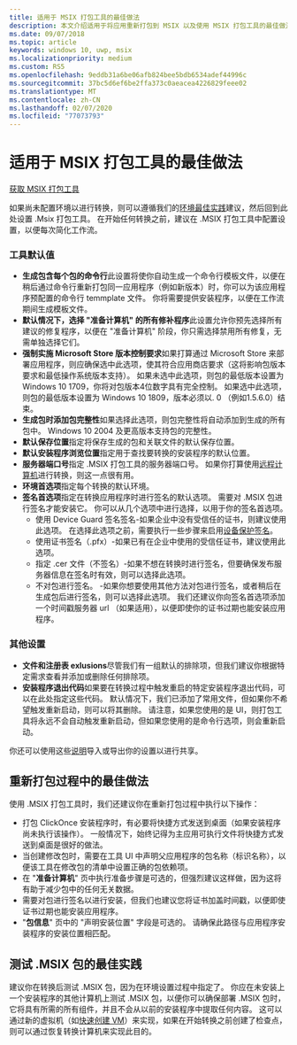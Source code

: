 ```yaml
---
title: 适用于 MSIX 打包工具的最佳做法
description: 本文介绍适用于将应用重新打包到 MSIX 以及使用 MSIX 打包工具的最佳做法。
ms.date: 09/07/2018
ms.topic: article
keywords: windows 10, uwp, msix
ms.localizationpriority: medium
ms.custom: RS5
ms.openlocfilehash: 9eddb31a6be06afb824bee5bdb6534adef44996c
ms.sourcegitcommit: 37bc5d6ef6be2ffa373c0aeacea4226829feee02
ms.translationtype: MT
ms.contentlocale: zh-CN
ms.lasthandoff: 02/07/2020
ms.locfileid: "77073793"
---
```

# <a name="best-practices-for-the-msix-packaging-tool"></a>适用于 MSIX 打包工具的最佳做法

<div class="nextstepaction"><p><a class="x-hidden-focus" href="https://www.microsoft.com/en-us/p/msix-packaging-tool/9n5lw3jbcxkf" data-linktype="external">获取 MSIX 打包工具</a></p></div>

如果尚未配置环境以进行转换，则可以遵循我们的[环境最佳实践](prepare-your-environment.md)建议，然后回到此处设置 .Msix 打包工具。 在开始任何转换之前，建议在 .MSIX 打包工具中配置设置，以便每次简化工作流。

### <a name="tool-defaults"></a>工具默认值

- **生成包含每个包的命令行**此设置将使你自动生成一个命令行模板文件，以便在稍后通过命令行重新打包同一应用程序（例如新版本）时，你可以为该应用程序预配置的命令行 temmplate 文件。 你将需要提供安装程序，以便在工作流期间生成模板文件。 
- **默认情况下，选择 "准备计算机" 的所有修补程序**此设置允许你预先选择所有建议的修复程序，以便在 "准备计算机" 阶段，你只需选择禁用所有修复，无需单独选择它们。
- **强制实施 Microsoft Store 版本控制要求**如果打算通过 Microsoft Store 来部署应用程序，则应确保选中此选项，使其符合应用商店要求（这将影响包版本要求和最低操作系统版本支持）。 如果未选中此选项，则包的最低版本设置为 Windows 10 1709，你将对包版本4位数字具有完全控制。 如果选中此选项，则包的最低版本设置为 Windows 10 1809，版本必须以. 0 （例如1.5.6.0）结束。
- **生成包时添加包完整性**如果选择此选项，则包完整性将自动添加到生成的所有包中。 Windows 10 2004 及更高版本支持包的完整性。
- **默认保存位置**指定将保存生成的包和关联文件的默认保存位置。
- **默认安装程序浏览位置**指定用于查找要转换的安装程序的默认位置。
- **服务器端口号**指定 .MSIX 打包工具的服务器端口号。 如果你打算使用[远程计算机](remote-conversion-setup.md)进行转换，则这一点很有用。 
- **环境首选项**指定每个转换的默认环境。
- **签名首选项**指定在转换应用程序时进行签名的默认选项。 需要对 .MSIX 包进行签名才能安装它。 你可以从几个选项中进行选择，以用于你的签名首选项。
    - 使用 Device Guard 签名签名-如果企业中没有受信任的证书，则建议使用此选项。 在选择此选项之前，需要执行一些步骤来启用[设备保护签名](../package/signing-package-device-guard-signing.md)。 
    - 使用证书签名（.pfx）-如果已有在企业中使用的受信任证书，建议使用此选项。
    - 指定 .cer 文件（不签名）-如果不想在转换时进行签名，但要确保发布服务器信息在签名时有效，则可以选择此选项。
    - 不对包进行签名。 -如果你想要使用其他方法对包进行签名，或者稍后在生成包后进行签名，则可以选择此选项。
    我们还建议你向签名首选项添加一个时间戳服务器 url （如果适用），以便即使你的证书过期也能安装应用程序。

### <a name="other-settings"></a>其他设置

- **文件和注册表 exlusions**尽管我们有一组默认的排除项，但我们建议你根据特定需求查看并添加或删除任何排除项。 
- **安装程序退出代码**如果要在转换过程中触发重启的特定安装程序退出代码，可以在此处指定这些代码。 默认情况下，我们已添加了常用文件，但如果你不希望触发重新启动，则可以将其删除。 请注意，如果您使用的是 UI，则打包工具将永远不会自动触发重新启动，但如果您使用的是命令行选项，则会重新启动。 
 
你还可以使用这些[说明](duplicate-tool-settings-across-devices.md)导入或导出你的设置以进行共享。 

## <a name="best-practices-during-repackaging"></a>重新打包过程中的最佳做法

使用 .MSIX 打包工具时，我们还建议你在重新打包过程中执行以下操作：

- 打包 ClickOnce 安装程序时，有必要将快捷方式发送到桌面（如果安装程序尚未执行该操作）。 一般情况下，始终记得为主应用可执行文件将快捷方式发送到桌面是很好的做法。
- 当创建修改包时，需要在工具 UI 中声明父应用程序的包名称（标识名称），以便该工具在修改包的清单中设置正确的包依赖项。
- 在 "**准备计算机**" 页中执行准备步骤是可选的，但强烈建议这样做，因为这将有助于减少包中的任何无关数据。
- 需要对包进行签名以进行安装，但我们也建议您将证书加盖时间戳，以便即使证书过期也能安装应用程序。
- "**包信息**" 页中的 "声明安装位置" 字段是可选的。 请确保此路径与应用程序安装程序的安装位置相匹配。

## <a name="best-practices-for-testing-your-msix-package"></a>测试 .MSIX 包的最佳实践

建议你在转换后测试 .MSIX 包，因为在环境设置过程中指定了。 你应在未安装上一个安装程序的其他计算机上测试 .MSIX 包，以便你可以确保部署 .MSIX 包时，它将具有所需的所有组件，并且不会从以前的安装程序中提取任何内容。 这可以通过新的虚拟机（如[快速创建 VM](Quick-Create-VM.md)）来实现，如果在开始转换之前创建了检查点，则可以通过恢复转换计算机来实现此目的。
